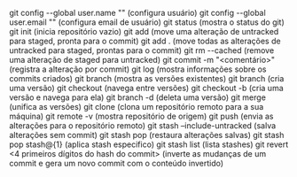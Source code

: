 git config --global user.name "<nome>" (configura usuário)
git config --global user.email "<email>" (configura email de usuário)
git status (mostra o status do git)
git init (inicia repositório vazio)
git add <arquivo> (move uma alteração de untracked para staged, pronta para o commit)
git add . (move todas as alterações de untracked para staged, prontas para o commit)
git rm --cached <arquivo> (remove uma alteração de staged para untracked)
git commit -m "<comentário>" (registra a alteração por commit)
git log (mostra informações sobre os commits criados)
git branch (mostra as versões existentes)
git branch <nome da branch> (cria uma versão)
git checkout <nome da branch> (navega entre versões)
git checkout -b <nome da branch> (cria uma versão e navega para ela)
git branch -d <nome da branch> (deleta uma versão)
git merge <nome da branch a ser importada> (unifica as versões)
git clone <chave SSH> (clona um repositório remoto para a sua máquina)
git remote -v (mostra repositório de origem)
git push (envia as alterações para o repositório remoto)
git stash –include-untracked (salva alterações sem commit)
git stash pop (restaura alterações salvas)
git stash pop stash@{1} (aplica stash especifico)
git stash list (lista stashes)
git revert <4 primeiros dígitos do hash do commit> (inverte as mudanças de um commit e gera um novo commit com o conteúdo invertido) 
